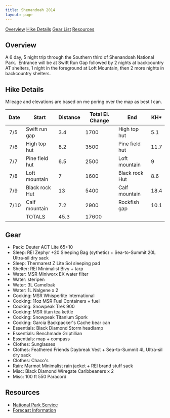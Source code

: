 ```yaml
---
title: Shenandoah 2014
layout: page
---
```

[Overview](#over) 
[Hike Details](#hike)
[Gear List](#gear)
[Resources](#resources)

## <a id="over">Overview</a>

A 6 day, 5 night trip through the Southern third of Shenandoah National Park.  Entrance will be at Swift Run Gap followed by 2 nights at backcountry AT shelters, 1 night in the foreground at Loft Mountain, then 2 more nights in backcountry shelters.

## <a id="hike">Hike Details</a>

Mileage and elevations are based on me poring over the map as best I can.

|Date|Start|Distance|Total El. Change|End|KH*|
|--- |--- |--- |--- |--- |--- |
| 7/5|Swift run gap|3.4|1700|High top hut|5.1|[Photos](http://ghtns.com/2014/07/snp-photos-day-1/ "SNP – Photos – Day 1")|
| 7/6|High top hut|8.2|3500|Pine field hut|11.7|[Photos](http://ghtns.com/2014/07/snp-photos-day-2/ "SNP – Photos – Day 2")|
| 7/7|Pine field hut|6.5|2500|Loft mountain|9|[Photos](http://ghtns.com/2014/07/snp-photos-day-3/ "SNP – Photos – Day 3")|
| 7/8|Loft mountain|7|1600|Black rock Hut|8.6|[Photos](http://ghtns.com/2014/07/snp-photos-day-4/ "SNP – Photos – Day 4")|
| 7/9|Black rock Hut|13|5400|Calf mountain|18.4|[Photos](http://ghtns.com/2014/07/snp-photos-day-5/ "SNP – Photos – Day 5")|
| 7/10|Calf mountain|7.2|2900|Rockfish gap|10.1|[Photos](http://ghtns.com/2014/07/snp-photos-day-6/ "SNP – Photos – Day 6")|
| |TOTALS|45.3|17600|

## <a id="gear">Gear</a>

*   Pack: Deuter ACT Lite 65+10
*   Sleep: REI Zephyr +20 Sleeping Bag (sythetic) + Sea-to-Summit 20L Ultra-sil dry sack
*   Sleep: Thermarest Z Lite Sol sleeping pad
*   Shelter: REI Minimalist Bivy + tarp
*   Water: MSR Miniworx EX water filter
*   Water: steripen
*   Water: 3L Camelbak
*   Water: 1L Nalgene x 2
*   Cooking: MSR Whisperlite International
*   Cooking: 11oz MSR Fuel Containers + fuel
*   Cooking: Snowpeak Trek 900
*   Cooking: MSR titan tea kettle
*   Cooking: Snowpeak Titanium Spork
*   Cooking: Garcia Backpacker's Cache bear can
*   Essentials: Black Diamond Storm headlamp
*   Essentials: Benchmade Griptillian
*   Essentials: map + compass
*   Clothes: Sunglasses
*   Clothes: Feathered Friends Daybreak Vest + Sea-to-Summit 4L Ultra-sil dry sack
*   Clothes: Chaco's
*   Rain: Marmot Minimalist rain jacket + REI brand stuff sack
*   Misc: Black Diamond Wiregate Caribbeaners x 2
*   Misc: 100 ft 550 Paracord

## <a id="resources">Resources</a>

*   [National Park Service](http://www.nps.gov/shen/index.htm)
*   [Forecast Information](http://forecast.io/#/f/38.4737,-78.5040)